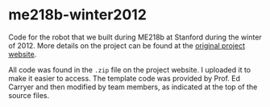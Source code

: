# me218b-winter2012
Code for the robot that we built during ME218b at Stanford during the winter of 2012. More details on the project can be found at the [original project website](http://truffleshufflers.weebly.com/).

All code was found in the `.zip` file on the project website. I uploaded it to make it easier to access. The template code was provided by Prof. Ed Carryer and then modified by team members, as indicated at the top of the source files.
